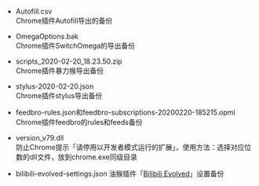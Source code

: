 - Autofill.csv  
Chrome插件Autofill导出的备份

- OmegaOptions.bak  
Chrome插件SwitchOmega的导出备份

- scripts_2020-02-20_18.23.50.zip  
Chrome插件暴力猴导出备份

- stylus-2020-02-20.json  
Chrome插件stylus导出备份

- feedbro-rules.json和feedbro-subscriptions-20200220-185215.opml  
Chrome插件feedbro的rules和feeds备份

- version_v79.dll  
防止Chrome提示「请停用以开发者模式运行的扩展」，使用方法：选择对应位数的dll文件，放到chrome.exe同级目录

- bilibili-evolved-settings.json
油猴插件「[Bilibili Evolved](https://greasyfork.org/zh-CN/scripts/373563-bilibili-evolved)」设置备份

